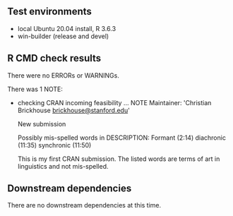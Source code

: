 ## Test environments
* local Ubuntu 20.04 install, R 3.6.3
* win-builder (release and devel)

## R CMD check results
There were no ERRORs or WARNINGs.

There was 1 NOTE:

* checking CRAN incoming feasibility ... NOTE
  Maintainer: 'Christian Brickhouse <brickhouse@stanford.edu>'

  New submission

  Possibly mis-spelled words in DESCRIPTION:
    Formant (2:14)
    diachronic (11:35)
    synchronic (11:50)
  
  This is my first CRAN submission. 
  The listed words are terms of art in linguistics and not mis-spelled.

## Downstream dependencies
There are no downstream dependencies at this time.